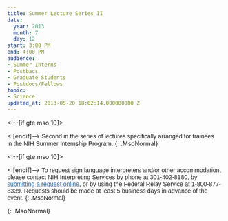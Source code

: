 ```yaml
---
title: Summer Lecture Series II
date:
  year: 2013
  month: 7
  day: 12
start: 3:00 PM
end: 4:00 PM
audience:
- Summer Interns
- Postbacs
- Graduate Students
- Postdocs/Fellows
topic:
- Science
updated_at: 2013-05-20 18:02:14.000000000 Z
---
```

<!--[if gte mso 9]><xml> <o:DocumentProperties>
<o:Revision>0</o:Revision> <o:TotalTime>0</o:TotalTime>
<o:Pages>1</o:Pages> <o:Words>15</o:Words>
<o:Characters>92</o:Characters> <o:Company>NIH/OD [C]</o:Company>
<o:Lines>1</o:Lines> <o:Paragraphs>1</o:Paragraphs>
<o:CharactersWithSpaces>106</o:CharactersWithSpaces>
<o:Version>14.0</o:Version> </o:DocumentProperties>
<o:OfficeDocumentSettings> <o:AllowPNG /> </o:OfficeDocumentSettings>
</xml><![endif]--> <!--[if gte mso 9]><xml> <w:WordDocument>
<w:View>Normal</w:View> <w:Zoom>0</w:Zoom> <w:TrackMoves />
<w:TrackFormatting /> <w:PunctuationKerning /> <w:ValidateAgainstSchemas
/> <w:SaveIfXMLInvalid>false</w:SaveIfXMLInvalid>
<w:IgnoreMixedContent>false</w:IgnoreMixedContent>
<w:AlwaysShowPlaceholderText>false</w:AlwaysShowPlaceholderText>
<w:DoNotPromoteQF /> <w:LidThemeOther>EN-US</w:LidThemeOther>
<w:LidThemeAsian>JA</w:LidThemeAsian>
<w:LidThemeComplexScript>X-NONE</w:LidThemeComplexScript>
<w:Compatibility> <w:BreakWrappedTables /> <w:SnapToGridInCell />
<w:WrapTextWithPunct /> <w:UseAsianBreakRules /> <w:DontGrowAutofit />
<w:SplitPgBreakAndParaMark /> <w:EnableOpenTypeKerning />
<w:DontFlipMirrorIndents /> <w:OverrideTableStyleHps /> <w:UseFELayout
/> </w:Compatibility> <m:mathPr> <m:mathFont m:val="Cambria Math" />
<m:brkBin m:val="before" /> <m:brkBinSub m:val="&#45;-" /> <m:smallFrac
m:val="off" /> <m:dispDef /> <m:lMargin m:val="0" /> <m:rMargin
m:val="0" /> <m:defJc m:val="centerGroup" /> <m:wrapIndent m:val="1440"
/> <m:intLim m:val="subSup" /> <m:naryLim m:val="undOvr" />
</m:mathPr></w:WordDocument> </xml><![endif]--><!--[if gte mso 9]><xml>
<w:LatentStyles DefLockedState="false" DefUnhideWhenUsed="true"  
DefSemiHidden="true" DefQFormat="false" DefPriority="99"  
LatentStyleCount="276"> <w:LsdException Locked="false" Priority="0"
SemiHidden="false"    UnhideWhenUsed="false" QFormat="true"
Name="Normal" /> <w:LsdException Locked="false" Priority="9"
SemiHidden="false"    UnhideWhenUsed="false" QFormat="true"
Name="heading 1" /> <w:LsdException Locked="false" Priority="9"
QFormat="true" Name="heading 2" /> <w:LsdException Locked="false"
Priority="9" QFormat="true" Name="heading 3" /> <w:LsdException
Locked="false" Priority="9" QFormat="true" Name="heading 4" />
<w:LsdException Locked="false" Priority="9" QFormat="true" Name="heading
5" /> <w:LsdException Locked="false" Priority="9" QFormat="true"
Name="heading 6" /> <w:LsdException Locked="false" Priority="9"
QFormat="true" Name="heading 7" /> <w:LsdException Locked="false"
Priority="9" QFormat="true" Name="heading 8" /> <w:LsdException
Locked="false" Priority="9" QFormat="true" Name="heading 9" />
<w:LsdException Locked="false" Priority="39" Name="toc 1" />
<w:LsdException Locked="false" Priority="39" Name="toc 2" />
<w:LsdException Locked="false" Priority="39" Name="toc 3" />
<w:LsdException Locked="false" Priority="39" Name="toc 4" />
<w:LsdException Locked="false" Priority="39" Name="toc 5" />
<w:LsdException Locked="false" Priority="39" Name="toc 6" />
<w:LsdException Locked="false" Priority="39" Name="toc 7" />
<w:LsdException Locked="false" Priority="39" Name="toc 8" />
<w:LsdException Locked="false" Priority="39" Name="toc 9" />
<w:LsdException Locked="false" Priority="35" QFormat="true"
Name="caption" /> <w:LsdException Locked="false" Priority="10"
SemiHidden="false"    UnhideWhenUsed="false" QFormat="true" Name="Title"
/> <w:LsdException Locked="false" Priority="1" Name="Default Paragraph
Font" /> <w:LsdException Locked="false" Priority="11" SemiHidden="false"
UnhideWhenUsed="false" QFormat="true" Name="Subtitle" /> <w:LsdException
Locked="false" Priority="22" SemiHidden="false"   
UnhideWhenUsed="false" QFormat="true" Name="Strong" /> <w:LsdException
Locked="false" Priority="20" SemiHidden="false"   
UnhideWhenUsed="false" QFormat="true" Name="Emphasis" /> <w:LsdException
Locked="false" Priority="59" SemiHidden="false"   
UnhideWhenUsed="false" Name="Table Grid" /> <w:LsdException
Locked="false" UnhideWhenUsed="false" Name="Placeholder Text" />
<w:LsdException Locked="false" Priority="1" SemiHidden="false"   
UnhideWhenUsed="false" QFormat="true" Name="No Spacing" />
<w:LsdException Locked="false" Priority="60" SemiHidden="false"   
UnhideWhenUsed="false" Name="Light Shading" /> <w:LsdException
Locked="false" Priority="61" SemiHidden="false"   
UnhideWhenUsed="false" Name="Light List" /> <w:LsdException
Locked="false" Priority="62" SemiHidden="false"   
UnhideWhenUsed="false" Name="Light Grid" /> <w:LsdException
Locked="false" Priority="63" SemiHidden="false"   
UnhideWhenUsed="false" Name="Medium Shading 1" /> <w:LsdException
Locked="false" Priority="64" SemiHidden="false"   
UnhideWhenUsed="false" Name="Medium Shading 2" /> <w:LsdException
Locked="false" Priority="65" SemiHidden="false"   
UnhideWhenUsed="false" Name="Medium List 1" /> <w:LsdException
Locked="false" Priority="66" SemiHidden="false"   
UnhideWhenUsed="false" Name="Medium List 2" /> <w:LsdException
Locked="false" Priority="67" SemiHidden="false"   
UnhideWhenUsed="false" Name="Medium Grid 1" /> <w:LsdException
Locked="false" Priority="68" SemiHidden="false"   
UnhideWhenUsed="false" Name="Medium Grid 2" /> <w:LsdException
Locked="false" Priority="69" SemiHidden="false"   
UnhideWhenUsed="false" Name="Medium Grid 3" /> <w:LsdException
Locked="false" Priority="70" SemiHidden="false"   
UnhideWhenUsed="false" Name="Dark List" /> <w:LsdException
Locked="false" Priority="71" SemiHidden="false"   
UnhideWhenUsed="false" Name="Colorful Shading" /> <w:LsdException
Locked="false" Priority="72" SemiHidden="false"   
UnhideWhenUsed="false" Name="Colorful List" /> <w:LsdException
Locked="false" Priority="73" SemiHidden="false"   
UnhideWhenUsed="false" Name="Colorful Grid" /> <w:LsdException
Locked="false" Priority="60" SemiHidden="false"   
UnhideWhenUsed="false" Name="Light Shading Accent 1" /> <w:LsdException
Locked="false" Priority="61" SemiHidden="false"   
UnhideWhenUsed="false" Name="Light List Accent 1" /> <w:LsdException
Locked="false" Priority="62" SemiHidden="false"   
UnhideWhenUsed="false" Name="Light Grid Accent 1" /> <w:LsdException
Locked="false" Priority="63" SemiHidden="false"   
UnhideWhenUsed="false" Name="Medium Shading 1 Accent 1" />
<w:LsdException Locked="false" Priority="64" SemiHidden="false"   
UnhideWhenUsed="false" Name="Medium Shading 2 Accent 1" />
<w:LsdException Locked="false" Priority="65" SemiHidden="false"   
UnhideWhenUsed="false" Name="Medium List 1 Accent 1" /> <w:LsdException
Locked="false" UnhideWhenUsed="false" Name="Revision" /> <w:LsdException
Locked="false" Priority="34" SemiHidden="false"   
UnhideWhenUsed="false" QFormat="true" Name="List Paragraph" />
<w:LsdException Locked="false" Priority="29" SemiHidden="false"   
UnhideWhenUsed="false" QFormat="true" Name="Quote" /> <w:LsdException
Locked="false" Priority="30" SemiHidden="false"   
UnhideWhenUsed="false" QFormat="true" Name="Intense Quote" />
<w:LsdException Locked="false" Priority="66" SemiHidden="false"   
UnhideWhenUsed="false" Name="Medium List 2 Accent 1" /> <w:LsdException
Locked="false" Priority="67" SemiHidden="false"   
UnhideWhenUsed="false" Name="Medium Grid 1 Accent 1" /> <w:LsdException
Locked="false" Priority="68" SemiHidden="false"   
UnhideWhenUsed="false" Name="Medium Grid 2 Accent 1" /> <w:LsdException
Locked="false" Priority="69" SemiHidden="false"   
UnhideWhenUsed="false" Name="Medium Grid 3 Accent 1" /> <w:LsdException
Locked="false" Priority="70" SemiHidden="false"   
UnhideWhenUsed="false" Name="Dark List Accent 1" /> <w:LsdException
Locked="false" Priority="71" SemiHidden="false"   
UnhideWhenUsed="false" Name="Colorful Shading Accent 1" />
<w:LsdException Locked="false" Priority="72" SemiHidden="false"   
UnhideWhenUsed="false" Name="Colorful List Accent 1" /> <w:LsdException
Locked="false" Priority="73" SemiHidden="false"   
UnhideWhenUsed="false" Name="Colorful Grid Accent 1" /> <w:LsdException
Locked="false" Priority="60" SemiHidden="false"   
UnhideWhenUsed="false" Name="Light Shading Accent 2" /> <w:LsdException
Locked="false" Priority="61" SemiHidden="false"   
UnhideWhenUsed="false" Name="Light List Accent 2" /> <w:LsdException
Locked="false" Priority="62" SemiHidden="false"   
UnhideWhenUsed="false" Name="Light Grid Accent 2" /> <w:LsdException
Locked="false" Priority="63" SemiHidden="false"   
UnhideWhenUsed="false" Name="Medium Shading 1 Accent 2" />
<w:LsdException Locked="false" Priority="64" SemiHidden="false"   
UnhideWhenUsed="false" Name="Medium Shading 2 Accent 2" />
<w:LsdException Locked="false" Priority="65" SemiHidden="false"   
UnhideWhenUsed="false" Name="Medium List 1 Accent 2" /> <w:LsdException
Locked="false" Priority="66" SemiHidden="false"   
UnhideWhenUsed="false" Name="Medium List 2 Accent 2" /> <w:LsdException
Locked="false" Priority="67" SemiHidden="false"   
UnhideWhenUsed="false" Name="Medium Grid 1 Accent 2" /> <w:LsdException
Locked="false" Priority="68" SemiHidden="false"   
UnhideWhenUsed="false" Name="Medium Grid 2 Accent 2" /> <w:LsdException
Locked="false" Priority="69" SemiHidden="false"   
UnhideWhenUsed="false" Name="Medium Grid 3 Accent 2" /> <w:LsdException
Locked="false" Priority="70" SemiHidden="false"   
UnhideWhenUsed="false" Name="Dark List Accent 2" /> <w:LsdException
Locked="false" Priority="71" SemiHidden="false"   
UnhideWhenUsed="false" Name="Colorful Shading Accent 2" />
<w:LsdException Locked="false" Priority="72" SemiHidden="false"   
UnhideWhenUsed="false" Name="Colorful List Accent 2" /> <w:LsdException
Locked="false" Priority="73" SemiHidden="false"   
UnhideWhenUsed="false" Name="Colorful Grid Accent 2" /> <w:LsdException
Locked="false" Priority="60" SemiHidden="false"   
UnhideWhenUsed="false" Name="Light Shading Accent 3" /> <w:LsdException
Locked="false" Priority="61" SemiHidden="false"   
UnhideWhenUsed="false" Name="Light List Accent 3" /> <w:LsdException
Locked="false" Priority="62" SemiHidden="false"   
UnhideWhenUsed="false" Name="Light Grid Accent 3" /> <w:LsdException
Locked="false" Priority="63" SemiHidden="false"   
UnhideWhenUsed="false" Name="Medium Shading 1 Accent 3" />
<w:LsdException Locked="false" Priority="64" SemiHidden="false"   
UnhideWhenUsed="false" Name="Medium Shading 2 Accent 3" />
<w:LsdException Locked="false" Priority="65" SemiHidden="false"   
UnhideWhenUsed="false" Name="Medium List 1 Accent 3" /> <w:LsdException
Locked="false" Priority="66" SemiHidden="false"   
UnhideWhenUsed="false" Name="Medium List 2 Accent 3" /> <w:LsdException
Locked="false" Priority="67" SemiHidden="false"   
UnhideWhenUsed="false" Name="Medium Grid 1 Accent 3" /> <w:LsdException
Locked="false" Priority="68" SemiHidden="false"   
UnhideWhenUsed="false" Name="Medium Grid 2 Accent 3" /> <w:LsdException
Locked="false" Priority="69" SemiHidden="false"   
UnhideWhenUsed="false" Name="Medium Grid 3 Accent 3" /> <w:LsdException
Locked="false" Priority="70" SemiHidden="false"   
UnhideWhenUsed="false" Name="Dark List Accent 3" /> <w:LsdException
Locked="false" Priority="71" SemiHidden="false"   
UnhideWhenUsed="false" Name="Colorful Shading Accent 3" />
<w:LsdException Locked="false" Priority="72" SemiHidden="false"   
UnhideWhenUsed="false" Name="Colorful List Accent 3" /> <w:LsdException
Locked="false" Priority="73" SemiHidden="false"   
UnhideWhenUsed="false" Name="Colorful Grid Accent 3" /> <w:LsdException
Locked="false" Priority="60" SemiHidden="false"   
UnhideWhenUsed="false" Name="Light Shading Accent 4" /> <w:LsdException
Locked="false" Priority="61" SemiHidden="false"   
UnhideWhenUsed="false" Name="Light List Accent 4" /> <w:LsdException
Locked="false" Priority="62" SemiHidden="false"   
UnhideWhenUsed="false" Name="Light Grid Accent 4" /> <w:LsdException
Locked="false" Priority="63" SemiHidden="false"   
UnhideWhenUsed="false" Name="Medium Shading 1 Accent 4" />
<w:LsdException Locked="false" Priority="64" SemiHidden="false"   
UnhideWhenUsed="false" Name="Medium Shading 2 Accent 4" />
<w:LsdException Locked="false" Priority="65" SemiHidden="false"   
UnhideWhenUsed="false" Name="Medium List 1 Accent 4" /> <w:LsdException
Locked="false" Priority="66" SemiHidden="false"   
UnhideWhenUsed="false" Name="Medium List 2 Accent 4" /> <w:LsdException
Locked="false" Priority="67" SemiHidden="false"   
UnhideWhenUsed="false" Name="Medium Grid 1 Accent 4" /> <w:LsdException
Locked="false" Priority="68" SemiHidden="false"   
UnhideWhenUsed="false" Name="Medium Grid 2 Accent 4" /> <w:LsdException
Locked="false" Priority="69" SemiHidden="false"   
UnhideWhenUsed="false" Name="Medium Grid 3 Accent 4" /> <w:LsdException
Locked="false" Priority="70" SemiHidden="false"   
UnhideWhenUsed="false" Name="Dark List Accent 4" /> <w:LsdException
Locked="false" Priority="71" SemiHidden="false"   
UnhideWhenUsed="false" Name="Colorful Shading Accent 4" />
<w:LsdException Locked="false" Priority="72" SemiHidden="false"   
UnhideWhenUsed="false" Name="Colorful List Accent 4" /> <w:LsdException
Locked="false" Priority="73" SemiHidden="false"   
UnhideWhenUsed="false" Name="Colorful Grid Accent 4" /> <w:LsdException
Locked="false" Priority="60" SemiHidden="false"   
UnhideWhenUsed="false" Name="Light Shading Accent 5" /> <w:LsdException
Locked="false" Priority="61" SemiHidden="false"   
UnhideWhenUsed="false" Name="Light List Accent 5" /> <w:LsdException
Locked="false" Priority="62" SemiHidden="false"   
UnhideWhenUsed="false" Name="Light Grid Accent 5" /> <w:LsdException
Locked="false" Priority="63" SemiHidden="false"   
UnhideWhenUsed="false" Name="Medium Shading 1 Accent 5" />
<w:LsdException Locked="false" Priority="64" SemiHidden="false"   
UnhideWhenUsed="false" Name="Medium Shading 2 Accent 5" />
<w:LsdException Locked="false" Priority="65" SemiHidden="false"   
UnhideWhenUsed="false" Name="Medium List 1 Accent 5" /> <w:LsdException
Locked="false" Priority="66" SemiHidden="false"   
UnhideWhenUsed="false" Name="Medium List 2 Accent 5" /> <w:LsdException
Locked="false" Priority="67" SemiHidden="false"   
UnhideWhenUsed="false" Name="Medium Grid 1 Accent 5" /> <w:LsdException
Locked="false" Priority="68" SemiHidden="false"   
UnhideWhenUsed="false" Name="Medium Grid 2 Accent 5" /> <w:LsdException
Locked="false" Priority="69" SemiHidden="false"   
UnhideWhenUsed="false" Name="Medium Grid 3 Accent 5" /> <w:LsdException
Locked="false" Priority="70" SemiHidden="false"   
UnhideWhenUsed="false" Name="Dark List Accent 5" /> <w:LsdException
Locked="false" Priority="71" SemiHidden="false"   
UnhideWhenUsed="false" Name="Colorful Shading Accent 5" />
<w:LsdException Locked="false" Priority="72" SemiHidden="false"   
UnhideWhenUsed="false" Name="Colorful List Accent 5" /> <w:LsdException
Locked="false" Priority="73" SemiHidden="false"   
UnhideWhenUsed="false" Name="Colorful Grid Accent 5" /> <w:LsdException
Locked="false" Priority="60" SemiHidden="false"   
UnhideWhenUsed="false" Name="Light Shading Accent 6" /> <w:LsdException
Locked="false" Priority="61" SemiHidden="false"   
UnhideWhenUsed="false" Name="Light List Accent 6" /> <w:LsdException
Locked="false" Priority="62" SemiHidden="false"   
UnhideWhenUsed="false" Name="Light Grid Accent 6" /> <w:LsdException
Locked="false" Priority="63" SemiHidden="false"   
UnhideWhenUsed="false" Name="Medium Shading 1 Accent 6" />
<w:LsdException Locked="false" Priority="64" SemiHidden="false"   
UnhideWhenUsed="false" Name="Medium Shading 2 Accent 6" />
<w:LsdException Locked="false" Priority="65" SemiHidden="false"   
UnhideWhenUsed="false" Name="Medium List 1 Accent 6" /> <w:LsdException
Locked="false" Priority="66" SemiHidden="false"   
UnhideWhenUsed="false" Name="Medium List 2 Accent 6" /> <w:LsdException
Locked="false" Priority="67" SemiHidden="false"   
UnhideWhenUsed="false" Name="Medium Grid 1 Accent 6" /> <w:LsdException
Locked="false" Priority="68" SemiHidden="false"   
UnhideWhenUsed="false" Name="Medium Grid 2 Accent 6" /> <w:LsdException
Locked="false" Priority="69" SemiHidden="false"   
UnhideWhenUsed="false" Name="Medium Grid 3 Accent 6" /> <w:LsdException
Locked="false" Priority="70" SemiHidden="false"   
UnhideWhenUsed="false" Name="Dark List Accent 6" /> <w:LsdException
Locked="false" Priority="71" SemiHidden="false"   
UnhideWhenUsed="false" Name="Colorful Shading Accent 6" />
<w:LsdException Locked="false" Priority="72" SemiHidden="false"   
UnhideWhenUsed="false" Name="Colorful List Accent 6" /> <w:LsdException
Locked="false" Priority="73" SemiHidden="false"   
UnhideWhenUsed="false" Name="Colorful Grid Accent 6" /> <w:LsdException
Locked="false" Priority="19" SemiHidden="false"   
UnhideWhenUsed="false" QFormat="true" Name="Subtle Emphasis" />
<w:LsdException Locked="false" Priority="21" SemiHidden="false"   
UnhideWhenUsed="false" QFormat="true" Name="Intense Emphasis" />
<w:LsdException Locked="false" Priority="31" SemiHidden="false"   
UnhideWhenUsed="false" QFormat="true" Name="Subtle Reference" />
<w:LsdException Locked="false" Priority="32" SemiHidden="false"   
UnhideWhenUsed="false" QFormat="true" Name="Intense Reference" />
<w:LsdException Locked="false" Priority="33" SemiHidden="false"   
UnhideWhenUsed="false" QFormat="true" Name="Book Title" />
<w:LsdException Locked="false" Priority="37" Name="Bibliography" />
<w:LsdException Locked="false" Priority="39" QFormat="true" Name="TOC
Heading" /> </w:LatentStyles> </xml><![endif]--> <!--[if gte mso 10]>
<style>
 /* Style Definitions */
table.MsoNormalTable
	{mso-style-name:"Table Normal";
	mso-tstyle-rowband-size:0;
	mso-tstyle-colband-size:0;
	mso-style-noshow:yes;
	mso-style-priority:99;
	mso-style-parent:"";
	mso-padding-alt:0in 5.4pt 0in 5.4pt;
	mso-para-margin:0in;
	mso-para-margin-bottom:.0001pt;
	mso-pagination:widow-orphan;
	font-size:12.0pt;
	font-family:Cambria;
	mso-ascii-font-family:Cambria;
	mso-ascii-theme-font:minor-latin;
	mso-hansi-font-family:Cambria;
	mso-hansi-theme-font:minor-latin;}
</style>
<![endif]--> <!--StartFragment--> <span style="font-family: Arial;
mso-bidi-font-family: Arial;">Second in
the series of lectures specifically arranged for trainees in the NIH
Summer Internship Program.</span>
{: .MsoNormal}

 <!--[if gte mso 9]><xml> <o:DocumentProperties>
<o:Revision>0</o:Revision> <o:TotalTime>0</o:TotalTime>
<o:Pages>1</o:Pages> <o:Words>55</o:Words>
<o:Characters>315</o:Characters> <o:Company>NIH/OD [C]</o:Company>
<o:Lines>2</o:Lines> <o:Paragraphs>1</o:Paragraphs>
<o:CharactersWithSpaces>369</o:CharactersWithSpaces>
<o:Version>14.0</o:Version> </o:DocumentProperties>
<o:OfficeDocumentSettings> <o:AllowPNG /> </o:OfficeDocumentSettings>
</xml><![endif]--> <!--[if gte mso 9]><xml> <w:WordDocument>
<w:View>Normal</w:View> <w:Zoom>0</w:Zoom> <w:TrackMoves />
<w:TrackFormatting /> <w:PunctuationKerning /> <w:ValidateAgainstSchemas
/> <w:SaveIfXMLInvalid>false</w:SaveIfXMLInvalid>
<w:IgnoreMixedContent>false</w:IgnoreMixedContent>
<w:AlwaysShowPlaceholderText>false</w:AlwaysShowPlaceholderText>
<w:DoNotPromoteQF /> <w:LidThemeOther>EN-US</w:LidThemeOther>
<w:LidThemeAsian>JA</w:LidThemeAsian>
<w:LidThemeComplexScript>X-NONE</w:LidThemeComplexScript>
<w:Compatibility> <w:BreakWrappedTables /> <w:SnapToGridInCell />
<w:WrapTextWithPunct /> <w:UseAsianBreakRules /> <w:DontGrowAutofit />
<w:SplitPgBreakAndParaMark /> <w:EnableOpenTypeKerning />
<w:DontFlipMirrorIndents /> <w:OverrideTableStyleHps /> <w:UseFELayout
/> </w:Compatibility> <m:mathPr> <m:mathFont m:val="Cambria Math" />
<m:brkBin m:val="before" /> <m:brkBinSub m:val="&#45;-" /> <m:smallFrac
m:val="off" /> <m:dispDef /> <m:lMargin m:val="0" /> <m:rMargin
m:val="0" /> <m:defJc m:val="centerGroup" /> <m:wrapIndent m:val="1440"
/> <m:intLim m:val="subSup" /> <m:naryLim m:val="undOvr" />
</m:mathPr></w:WordDocument> </xml><![endif]--><!--[if gte mso 9]><xml>
<w:LatentStyles DefLockedState="false" DefUnhideWhenUsed="true"  
DefSemiHidden="true" DefQFormat="false" DefPriority="99"  
LatentStyleCount="276"> <w:LsdException Locked="false" Priority="0"
SemiHidden="false"    UnhideWhenUsed="false" QFormat="true"
Name="Normal" /> <w:LsdException Locked="false" Priority="9"
SemiHidden="false"    UnhideWhenUsed="false" QFormat="true"
Name="heading 1" /> <w:LsdException Locked="false" Priority="9"
QFormat="true" Name="heading 2" /> <w:LsdException Locked="false"
Priority="9" QFormat="true" Name="heading 3" /> <w:LsdException
Locked="false" Priority="9" QFormat="true" Name="heading 4" />
<w:LsdException Locked="false" Priority="9" QFormat="true" Name="heading
5" /> <w:LsdException Locked="false" Priority="9" QFormat="true"
Name="heading 6" /> <w:LsdException Locked="false" Priority="9"
QFormat="true" Name="heading 7" /> <w:LsdException Locked="false"
Priority="9" QFormat="true" Name="heading 8" /> <w:LsdException
Locked="false" Priority="9" QFormat="true" Name="heading 9" />
<w:LsdException Locked="false" Priority="39" Name="toc 1" />
<w:LsdException Locked="false" Priority="39" Name="toc 2" />
<w:LsdException Locked="false" Priority="39" Name="toc 3" />
<w:LsdException Locked="false" Priority="39" Name="toc 4" />
<w:LsdException Locked="false" Priority="39" Name="toc 5" />
<w:LsdException Locked="false" Priority="39" Name="toc 6" />
<w:LsdException Locked="false" Priority="39" Name="toc 7" />
<w:LsdException Locked="false" Priority="39" Name="toc 8" />
<w:LsdException Locked="false" Priority="39" Name="toc 9" />
<w:LsdException Locked="false" Priority="35" QFormat="true"
Name="caption" /> <w:LsdException Locked="false" Priority="10"
SemiHidden="false"    UnhideWhenUsed="false" QFormat="true" Name="Title"
/> <w:LsdException Locked="false" Priority="1" Name="Default Paragraph
Font" /> <w:LsdException Locked="false" Priority="11" SemiHidden="false"
UnhideWhenUsed="false" QFormat="true" Name="Subtitle" /> <w:LsdException
Locked="false" Priority="22" SemiHidden="false"   
UnhideWhenUsed="false" QFormat="true" Name="Strong" /> <w:LsdException
Locked="false" Priority="20" SemiHidden="false"   
UnhideWhenUsed="false" QFormat="true" Name="Emphasis" /> <w:LsdException
Locked="false" Priority="59" SemiHidden="false"   
UnhideWhenUsed="false" Name="Table Grid" /> <w:LsdException
Locked="false" UnhideWhenUsed="false" Name="Placeholder Text" />
<w:LsdException Locked="false" Priority="1" SemiHidden="false"   
UnhideWhenUsed="false" QFormat="true" Name="No Spacing" />
<w:LsdException Locked="false" Priority="60" SemiHidden="false"   
UnhideWhenUsed="false" Name="Light Shading" /> <w:LsdException
Locked="false" Priority="61" SemiHidden="false"   
UnhideWhenUsed="false" Name="Light List" /> <w:LsdException
Locked="false" Priority="62" SemiHidden="false"   
UnhideWhenUsed="false" Name="Light Grid" /> <w:LsdException
Locked="false" Priority="63" SemiHidden="false"   
UnhideWhenUsed="false" Name="Medium Shading 1" /> <w:LsdException
Locked="false" Priority="64" SemiHidden="false"   
UnhideWhenUsed="false" Name="Medium Shading 2" /> <w:LsdException
Locked="false" Priority="65" SemiHidden="false"   
UnhideWhenUsed="false" Name="Medium List 1" /> <w:LsdException
Locked="false" Priority="66" SemiHidden="false"   
UnhideWhenUsed="false" Name="Medium List 2" /> <w:LsdException
Locked="false" Priority="67" SemiHidden="false"   
UnhideWhenUsed="false" Name="Medium Grid 1" /> <w:LsdException
Locked="false" Priority="68" SemiHidden="false"   
UnhideWhenUsed="false" Name="Medium Grid 2" /> <w:LsdException
Locked="false" Priority="69" SemiHidden="false"   
UnhideWhenUsed="false" Name="Medium Grid 3" /> <w:LsdException
Locked="false" Priority="70" SemiHidden="false"   
UnhideWhenUsed="false" Name="Dark List" /> <w:LsdException
Locked="false" Priority="71" SemiHidden="false"   
UnhideWhenUsed="false" Name="Colorful Shading" /> <w:LsdException
Locked="false" Priority="72" SemiHidden="false"   
UnhideWhenUsed="false" Name="Colorful List" /> <w:LsdException
Locked="false" Priority="73" SemiHidden="false"   
UnhideWhenUsed="false" Name="Colorful Grid" /> <w:LsdException
Locked="false" Priority="60" SemiHidden="false"   
UnhideWhenUsed="false" Name="Light Shading Accent 1" /> <w:LsdException
Locked="false" Priority="61" SemiHidden="false"   
UnhideWhenUsed="false" Name="Light List Accent 1" /> <w:LsdException
Locked="false" Priority="62" SemiHidden="false"   
UnhideWhenUsed="false" Name="Light Grid Accent 1" /> <w:LsdException
Locked="false" Priority="63" SemiHidden="false"   
UnhideWhenUsed="false" Name="Medium Shading 1 Accent 1" />
<w:LsdException Locked="false" Priority="64" SemiHidden="false"   
UnhideWhenUsed="false" Name="Medium Shading 2 Accent 1" />
<w:LsdException Locked="false" Priority="65" SemiHidden="false"   
UnhideWhenUsed="false" Name="Medium List 1 Accent 1" /> <w:LsdException
Locked="false" UnhideWhenUsed="false" Name="Revision" /> <w:LsdException
Locked="false" Priority="34" SemiHidden="false"   
UnhideWhenUsed="false" QFormat="true" Name="List Paragraph" />
<w:LsdException Locked="false" Priority="29" SemiHidden="false"   
UnhideWhenUsed="false" QFormat="true" Name="Quote" /> <w:LsdException
Locked="false" Priority="30" SemiHidden="false"   
UnhideWhenUsed="false" QFormat="true" Name="Intense Quote" />
<w:LsdException Locked="false" Priority="66" SemiHidden="false"   
UnhideWhenUsed="false" Name="Medium List 2 Accent 1" /> <w:LsdException
Locked="false" Priority="67" SemiHidden="false"   
UnhideWhenUsed="false" Name="Medium Grid 1 Accent 1" /> <w:LsdException
Locked="false" Priority="68" SemiHidden="false"   
UnhideWhenUsed="false" Name="Medium Grid 2 Accent 1" /> <w:LsdException
Locked="false" Priority="69" SemiHidden="false"   
UnhideWhenUsed="false" Name="Medium Grid 3 Accent 1" /> <w:LsdException
Locked="false" Priority="70" SemiHidden="false"   
UnhideWhenUsed="false" Name="Dark List Accent 1" /> <w:LsdException
Locked="false" Priority="71" SemiHidden="false"   
UnhideWhenUsed="false" Name="Colorful Shading Accent 1" />
<w:LsdException Locked="false" Priority="72" SemiHidden="false"   
UnhideWhenUsed="false" Name="Colorful List Accent 1" /> <w:LsdException
Locked="false" Priority="73" SemiHidden="false"   
UnhideWhenUsed="false" Name="Colorful Grid Accent 1" /> <w:LsdException
Locked="false" Priority="60" SemiHidden="false"   
UnhideWhenUsed="false" Name="Light Shading Accent 2" /> <w:LsdException
Locked="false" Priority="61" SemiHidden="false"   
UnhideWhenUsed="false" Name="Light List Accent 2" /> <w:LsdException
Locked="false" Priority="62" SemiHidden="false"   
UnhideWhenUsed="false" Name="Light Grid Accent 2" /> <w:LsdException
Locked="false" Priority="63" SemiHidden="false"   
UnhideWhenUsed="false" Name="Medium Shading 1 Accent 2" />
<w:LsdException Locked="false" Priority="64" SemiHidden="false"   
UnhideWhenUsed="false" Name="Medium Shading 2 Accent 2" />
<w:LsdException Locked="false" Priority="65" SemiHidden="false"   
UnhideWhenUsed="false" Name="Medium List 1 Accent 2" /> <w:LsdException
Locked="false" Priority="66" SemiHidden="false"   
UnhideWhenUsed="false" Name="Medium List 2 Accent 2" /> <w:LsdException
Locked="false" Priority="67" SemiHidden="false"   
UnhideWhenUsed="false" Name="Medium Grid 1 Accent 2" /> <w:LsdException
Locked="false" Priority="68" SemiHidden="false"   
UnhideWhenUsed="false" Name="Medium Grid 2 Accent 2" /> <w:LsdException
Locked="false" Priority="69" SemiHidden="false"   
UnhideWhenUsed="false" Name="Medium Grid 3 Accent 2" /> <w:LsdException
Locked="false" Priority="70" SemiHidden="false"   
UnhideWhenUsed="false" Name="Dark List Accent 2" /> <w:LsdException
Locked="false" Priority="71" SemiHidden="false"   
UnhideWhenUsed="false" Name="Colorful Shading Accent 2" />
<w:LsdException Locked="false" Priority="72" SemiHidden="false"   
UnhideWhenUsed="false" Name="Colorful List Accent 2" /> <w:LsdException
Locked="false" Priority="73" SemiHidden="false"   
UnhideWhenUsed="false" Name="Colorful Grid Accent 2" /> <w:LsdException
Locked="false" Priority="60" SemiHidden="false"   
UnhideWhenUsed="false" Name="Light Shading Accent 3" /> <w:LsdException
Locked="false" Priority="61" SemiHidden="false"   
UnhideWhenUsed="false" Name="Light List Accent 3" /> <w:LsdException
Locked="false" Priority="62" SemiHidden="false"   
UnhideWhenUsed="false" Name="Light Grid Accent 3" /> <w:LsdException
Locked="false" Priority="63" SemiHidden="false"   
UnhideWhenUsed="false" Name="Medium Shading 1 Accent 3" />
<w:LsdException Locked="false" Priority="64" SemiHidden="false"   
UnhideWhenUsed="false" Name="Medium Shading 2 Accent 3" />
<w:LsdException Locked="false" Priority="65" SemiHidden="false"   
UnhideWhenUsed="false" Name="Medium List 1 Accent 3" /> <w:LsdException
Locked="false" Priority="66" SemiHidden="false"   
UnhideWhenUsed="false" Name="Medium List 2 Accent 3" /> <w:LsdException
Locked="false" Priority="67" SemiHidden="false"   
UnhideWhenUsed="false" Name="Medium Grid 1 Accent 3" /> <w:LsdException
Locked="false" Priority="68" SemiHidden="false"   
UnhideWhenUsed="false" Name="Medium Grid 2 Accent 3" /> <w:LsdException
Locked="false" Priority="69" SemiHidden="false"   
UnhideWhenUsed="false" Name="Medium Grid 3 Accent 3" /> <w:LsdException
Locked="false" Priority="70" SemiHidden="false"   
UnhideWhenUsed="false" Name="Dark List Accent 3" /> <w:LsdException
Locked="false" Priority="71" SemiHidden="false"   
UnhideWhenUsed="false" Name="Colorful Shading Accent 3" />
<w:LsdException Locked="false" Priority="72" SemiHidden="false"   
UnhideWhenUsed="false" Name="Colorful List Accent 3" /> <w:LsdException
Locked="false" Priority="73" SemiHidden="false"   
UnhideWhenUsed="false" Name="Colorful Grid Accent 3" /> <w:LsdException
Locked="false" Priority="60" SemiHidden="false"   
UnhideWhenUsed="false" Name="Light Shading Accent 4" /> <w:LsdException
Locked="false" Priority="61" SemiHidden="false"   
UnhideWhenUsed="false" Name="Light List Accent 4" /> <w:LsdException
Locked="false" Priority="62" SemiHidden="false"   
UnhideWhenUsed="false" Name="Light Grid Accent 4" /> <w:LsdException
Locked="false" Priority="63" SemiHidden="false"   
UnhideWhenUsed="false" Name="Medium Shading 1 Accent 4" />
<w:LsdException Locked="false" Priority="64" SemiHidden="false"   
UnhideWhenUsed="false" Name="Medium Shading 2 Accent 4" />
<w:LsdException Locked="false" Priority="65" SemiHidden="false"   
UnhideWhenUsed="false" Name="Medium List 1 Accent 4" /> <w:LsdException
Locked="false" Priority="66" SemiHidden="false"   
UnhideWhenUsed="false" Name="Medium List 2 Accent 4" /> <w:LsdException
Locked="false" Priority="67" SemiHidden="false"   
UnhideWhenUsed="false" Name="Medium Grid 1 Accent 4" /> <w:LsdException
Locked="false" Priority="68" SemiHidden="false"   
UnhideWhenUsed="false" Name="Medium Grid 2 Accent 4" /> <w:LsdException
Locked="false" Priority="69" SemiHidden="false"   
UnhideWhenUsed="false" Name="Medium Grid 3 Accent 4" /> <w:LsdException
Locked="false" Priority="70" SemiHidden="false"   
UnhideWhenUsed="false" Name="Dark List Accent 4" /> <w:LsdException
Locked="false" Priority="71" SemiHidden="false"   
UnhideWhenUsed="false" Name="Colorful Shading Accent 4" />
<w:LsdException Locked="false" Priority="72" SemiHidden="false"   
UnhideWhenUsed="false" Name="Colorful List Accent 4" /> <w:LsdException
Locked="false" Priority="73" SemiHidden="false"   
UnhideWhenUsed="false" Name="Colorful Grid Accent 4" /> <w:LsdException
Locked="false" Priority="60" SemiHidden="false"   
UnhideWhenUsed="false" Name="Light Shading Accent 5" /> <w:LsdException
Locked="false" Priority="61" SemiHidden="false"   
UnhideWhenUsed="false" Name="Light List Accent 5" /> <w:LsdException
Locked="false" Priority="62" SemiHidden="false"   
UnhideWhenUsed="false" Name="Light Grid Accent 5" /> <w:LsdException
Locked="false" Priority="63" SemiHidden="false"   
UnhideWhenUsed="false" Name="Medium Shading 1 Accent 5" />
<w:LsdException Locked="false" Priority="64" SemiHidden="false"   
UnhideWhenUsed="false" Name="Medium Shading 2 Accent 5" />
<w:LsdException Locked="false" Priority="65" SemiHidden="false"   
UnhideWhenUsed="false" Name="Medium List 1 Accent 5" /> <w:LsdException
Locked="false" Priority="66" SemiHidden="false"   
UnhideWhenUsed="false" Name="Medium List 2 Accent 5" /> <w:LsdException
Locked="false" Priority="67" SemiHidden="false"   
UnhideWhenUsed="false" Name="Medium Grid 1 Accent 5" /> <w:LsdException
Locked="false" Priority="68" SemiHidden="false"   
UnhideWhenUsed="false" Name="Medium Grid 2 Accent 5" /> <w:LsdException
Locked="false" Priority="69" SemiHidden="false"   
UnhideWhenUsed="false" Name="Medium Grid 3 Accent 5" /> <w:LsdException
Locked="false" Priority="70" SemiHidden="false"   
UnhideWhenUsed="false" Name="Dark List Accent 5" /> <w:LsdException
Locked="false" Priority="71" SemiHidden="false"   
UnhideWhenUsed="false" Name="Colorful Shading Accent 5" />
<w:LsdException Locked="false" Priority="72" SemiHidden="false"   
UnhideWhenUsed="false" Name="Colorful List Accent 5" /> <w:LsdException
Locked="false" Priority="73" SemiHidden="false"   
UnhideWhenUsed="false" Name="Colorful Grid Accent 5" /> <w:LsdException
Locked="false" Priority="60" SemiHidden="false"   
UnhideWhenUsed="false" Name="Light Shading Accent 6" /> <w:LsdException
Locked="false" Priority="61" SemiHidden="false"   
UnhideWhenUsed="false" Name="Light List Accent 6" /> <w:LsdException
Locked="false" Priority="62" SemiHidden="false"   
UnhideWhenUsed="false" Name="Light Grid Accent 6" /> <w:LsdException
Locked="false" Priority="63" SemiHidden="false"   
UnhideWhenUsed="false" Name="Medium Shading 1 Accent 6" />
<w:LsdException Locked="false" Priority="64" SemiHidden="false"   
UnhideWhenUsed="false" Name="Medium Shading 2 Accent 6" />
<w:LsdException Locked="false" Priority="65" SemiHidden="false"   
UnhideWhenUsed="false" Name="Medium List 1 Accent 6" /> <w:LsdException
Locked="false" Priority="66" SemiHidden="false"   
UnhideWhenUsed="false" Name="Medium List 2 Accent 6" /> <w:LsdException
Locked="false" Priority="67" SemiHidden="false"   
UnhideWhenUsed="false" Name="Medium Grid 1 Accent 6" /> <w:LsdException
Locked="false" Priority="68" SemiHidden="false"   
UnhideWhenUsed="false" Name="Medium Grid 2 Accent 6" /> <w:LsdException
Locked="false" Priority="69" SemiHidden="false"   
UnhideWhenUsed="false" Name="Medium Grid 3 Accent 6" /> <w:LsdException
Locked="false" Priority="70" SemiHidden="false"   
UnhideWhenUsed="false" Name="Dark List Accent 6" /> <w:LsdException
Locked="false" Priority="71" SemiHidden="false"   
UnhideWhenUsed="false" Name="Colorful Shading Accent 6" />
<w:LsdException Locked="false" Priority="72" SemiHidden="false"   
UnhideWhenUsed="false" Name="Colorful List Accent 6" /> <w:LsdException
Locked="false" Priority="73" SemiHidden="false"   
UnhideWhenUsed="false" Name="Colorful Grid Accent 6" /> <w:LsdException
Locked="false" Priority="19" SemiHidden="false"   
UnhideWhenUsed="false" QFormat="true" Name="Subtle Emphasis" />
<w:LsdException Locked="false" Priority="21" SemiHidden="false"   
UnhideWhenUsed="false" QFormat="true" Name="Intense Emphasis" />
<w:LsdException Locked="false" Priority="31" SemiHidden="false"   
UnhideWhenUsed="false" QFormat="true" Name="Subtle Reference" />
<w:LsdException Locked="false" Priority="32" SemiHidden="false"   
UnhideWhenUsed="false" QFormat="true" Name="Intense Reference" />
<w:LsdException Locked="false" Priority="33" SemiHidden="false"   
UnhideWhenUsed="false" QFormat="true" Name="Book Title" />
<w:LsdException Locked="false" Priority="37" Name="Bibliography" />
<w:LsdException Locked="false" Priority="39" QFormat="true" Name="TOC
Heading" /> </w:LatentStyles> </xml><![endif]--> <!--[if gte mso 10]>
<style>
 /* Style Definitions */
table.MsoNormalTable
	{mso-style-name:"Table Normal";
	mso-tstyle-rowband-size:0;
	mso-tstyle-colband-size:0;
	mso-style-noshow:yes;
	mso-style-priority:99;
	mso-style-parent:"";
	mso-padding-alt:0in 5.4pt 0in 5.4pt;
	mso-para-margin:0in;
	mso-para-margin-bottom:.0001pt;
	mso-pagination:widow-orphan;
	font-size:12.0pt;
	font-family:Cambria;
	mso-ascii-font-family:Cambria;
	mso-ascii-theme-font:minor-latin;
	mso-hansi-font-family:Cambria;
	mso-hansi-theme-font:minor-latin;}
</style>
<![endif]--> <!--StartFragment--> <span style="font-family: Arial;
mso-bidi-font-family: Arial; color:
#262626;">To request sign language interpreters and/or other
accommodation, please contact NIH Interpreting Services by phone at
301-402-8180, by </span>[<span style="font-family: Arial;
mso-bidi-font-family: Arial; color: #2a68a5;">submitting a request
online</span>][1]<span style="font-family: Arial; mso-bidi-font-family:
Arial; color: #262626;">, or by using the Federal Relay Service at
1-800-877-8339. Requests should be made at least 5 business days in
advance of the event.</span><span style="font-family: Arial;
mso-bidi-font-family: Arial; mso-bidi-font-weight: bold;" />
{: .MsoNormal}

 <!--EndFragment-->
{: .MsoNormal}

 <!--EndFragment-->



[1]: http://does.ors.od.nih.gov/interpret/scripts/account.asp
